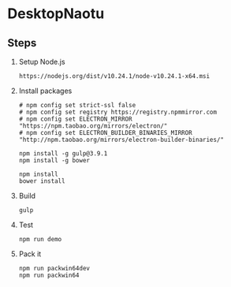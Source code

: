 # DesktopNaotu

## Steps

1. Setup Node.js
    ```
    https://nodejs.org/dist/v10.24.1/node-v10.24.1-x64.msi
    ```

2. Install packages

    ```
    # npm config set strict-ssl false
    # npm config set registry https://registry.npmmirror.com
    # npm config set ELECTRON_MIRROR "https://npm.taobao.org/mirrors/electron/"
    # npm config set ELECTRON_BUILDER_BINARIES_MIRROR "http://npm.taobao.org/mirrors/electron-builder-binaries/"

    npm install -g gulp@3.9.1
    npm install -g bower

    npm install
    bower install
    ```

3. Build

    ```
    gulp
    ```

4. Test

    ```
    npm run demo
    ```

5. Pack it

    ```
    npm run packwin64dev
    npm run packwin64
    ```